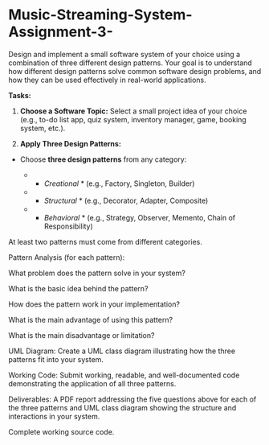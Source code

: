 # Music-Streaming-System-Assignment-3-
Design and implement a small software system of your choice using a combination of three different design patterns. Your goal is to understand how different design patterns solve common software design problems, and how they can be used effectively in real-world applications.

**Tasks:**
1. **Choose a Software Topic:**
Select a small project idea of your choice (e.g., to-do list app, quiz system, inventory manager, game, booking system, etc.).

2. **Apply Three Design Patterns:**

  - Choose **three design patterns** from any category:
  
    - * *Creational* * (e.g., Factory, Singleton, Builder)

    - * *Structural* * (e.g., Decorator, Adapter, Composite)

    - * *Behavioral* * (e.g., Strategy, Observer, Memento, Chain of Responsibility)

At least two patterns must come from different categories.

Pattern Analysis (for each pattern):

What problem does the pattern solve in your system?

What is the basic idea behind the pattern?

How does the pattern work in your implementation?

What is the main advantage of using this pattern?

What is the main disadvantage or limitation?

UML Diagram:
Create a UML class diagram illustrating how the three patterns fit into your system.

Working Code:
Submit working, readable, and well-documented code demonstrating the application of all three patterns.

Deliverables:
A PDF report addressing the five questions above for each of the three patterns and UML class diagram showing the structure and interactions in your system.

Complete working source code.
